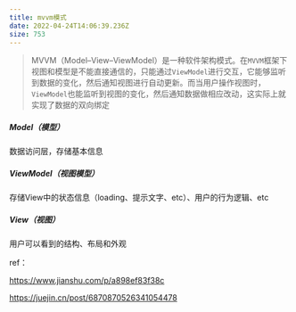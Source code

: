 ```yaml
---
title: mvvm模式
date: 2022-04-24T14:06:39.236Z
size: 753
---
```

> MVVM（Model–View–ViewModel）是一种软件架构模式。在`MVVM`框架下视图和模型是不能直接通信的，只能通过`ViewModel`进行交互，它能够监听到数据的变化，然后通知视图进行自动更新。而当用户操作视图时，`ViewModel`也能监听到视图的变化，然后通知数据做相应改动，这实际上就实现了数据的双向绑定



##### Model（模型）

数据访问层，存储基本信息

##### ViewModel（视图模型）

存储View中的状态信息（loading、提示文字、etc）、用户的行为逻辑、etc

##### View（视图）

用户可以看到的结构、布局和外观



ref：

https://www.jianshu.com/p/a898ef83f38c

https://juejin.cn/post/6870870526341054478
